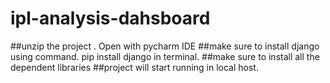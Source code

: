 # ipl-analysis-dahsboard
##unzip the project . Open with pycharm IDE
##make sure to install django using command. pip install django in terminal. 
##make sure to install all the dependent libraries
##project will start running in local host. 
